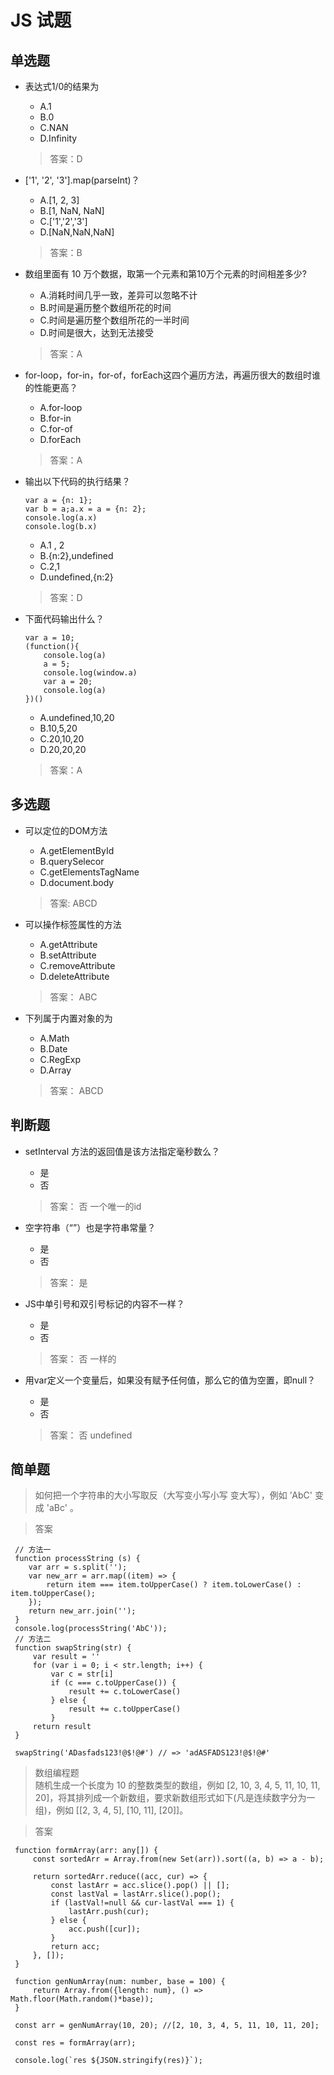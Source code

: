 # JS 试题

## 单选题

 - 表达式1/0的结果为

    - A.1
    - B.0
    - C.NAN
    - D.Infinity

    > 答案：D
 
 - ['1', '2', '3'].map(parseInt)？

    - A.[1, 2, 3]
    - B.[1, NaN, NaN]
    - C.['1','2','3']
    - D.[NaN,NaN,NaN]

    > 答案：B

 - 数组里面有 10 万个数据，取第一个元素和第10万个元素的时间相差多少?

    - A.消耗时间几乎一致，差异可以忽略不计
    - B.时间是遍历整个数组所花的时间
    - C.时间是遍历整个数组所花的一半时间
    - D.时间是很大，达到无法接受

    > 答案：A

 - for-loop，for-in，for-of，forEach这四个遍历方法，再遍历很大的数组时谁的性能更高？

    - A.for-loop
    - B.for-in
    - C.for-of
    - D.forEach

    > 答案：A

 - 输出以下代码的执行结果？
    ```
    var a = {n: 1};
    var b = a;a.x = a = {n: 2};
    console.log(a.x)
    console.log(b.x)
    ```

    - A.1 , 2
    - B.{n:2},undefined
    - C.2,1
    - D.undefined,{n:2}

    > 答案：D

 - 下面代码输出什么？
    ```
    var a = 10;
    (function(){
        console.log(a)
        a = 5;
        console.log(window.a)
        var a = 20;
        console.log(a)      
    })()
    ```
    
    - A.undefined,10,20
    - B.10,5,20
    - C.20,10,20
    - D.20,20,20

    > 答案：A



## 多选题

 - 可以定位的DOM方法

    - A.getElementById
    - B.querySelecor
    - C.getElementsTagName
    - D.document.body

    > 答案: ABCD

 - 可以操作标签属性的方法

    - A.getAttribute
    - B.setAttribute
    - C.removeAttribute
    - D.deleteAttribute

    > 答案： ABC

 - 下列属于内置对象的为

    - A.Math
    - B.Date
    - C.RegExp
    - D.Array

    > 答案： ABCD

## 判断题

 - setInterval 方法的返回值是该方法指定毫秒数么？

    - 是
    - 否

    > 答案： 否   一个唯一的id

 - 空字符串（“”）也是字符串常量？

    - 是
    - 否

    > 答案： 是

 - JS中单引号和双引号标记的内容不一样？

    - 是
    - 否

    > 答案： 否   一样的

 - 用var定义一个变量后，如果没有赋予任何值，那么它的值为空置，即null？

    - 是
    - 否

    > 答案： 否 undefined

## 简单题

   > 如何把一个字符串的大小写取反（大写变小写小写 变大写），例如 ’AbC' 变成 'aBc' 。 

   > 答案

   ```
    // 方法一
    function processString (s) { 
       var arr = s.split(''); 
       var new_arr = arr.map((item) => { 
           return item === item.toUpperCase() ? item.toLowerCase() : item.toUpperCase(); 
       }); 
       return new_arr.join('');
    }
    console.log(processString('AbC'));
    // 方法二
    function swapString(str) { 
        var result = '' 
        for (var i = 0; i < str.length; i++) { 
            var c = str[i] 
            if (c === c.toUpperCase()) { 
                result += c.toLowerCase() 
            } else { 
                result += c.toUpperCase() 
            }
        return result
    }
    
    swapString('ADasfads123!@$!@#') // => 'adASFADS123!@$!@#'
   ```

   > 数组编程题  
   > 随机生成一个长度为 10 的整数类型的数组，例如 [2, 10, 3, 4, 5, 11, 10, 11, 20]，将其排列成一个新数组，要求新数组形式如下(凡是连续数字分为一组)，例如 [[2, 3, 4, 5], [10, 11], [20]]。

   > 答案

   ```
    function formArray(arr: any[]) { 
        const sortedArr = Array.from(new Set(arr)).sort((a, b) => a - b); 
        
        return sortedArr.reduce((acc, cur) => { 
            const lastArr = acc.slice().pop() || []; 
            const lastVal = lastArr.slice().pop(); 
            if (lastVal!=null && cur-lastVal === 1) { 
                lastArr.push(cur); 
            } else { 
                acc.push([cur]); 
            }
            return acc;
        }, []);
    }

    function genNumArray(num: number, base = 100) { 
        return Array.from({length: num}, () => Math.floor(Math.random()*base)); 
    }

    const arr = genNumArray(10, 20); //[2, 10, 3, 4, 5, 11, 10, 11, 20]; 

    const res = formArray(arr);

    console.log(`res ${JSON.stringify(res)}`);
   ```
